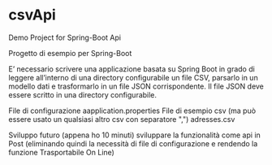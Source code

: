 # csvApi

Demo Project for Spring-Boot Api 

Progetto di esempio per Spring-Boot 

E’ necessario scrivere una applicazione basata su Spring Boot in grado di leggere all’interno di una directory configurabile un file CSV, parsarlo in un modello dati e trasformarlo in un file JSON corrispondente. Il file JSON deve essere scritto in una directory configurabile.


File di configurazione aapplication.properties
File di esempio csv (ma può essere usato un qualsiasi altro csv con separatore ",") adresses.csv

Sviluppo futuro (appena ho 10 minuti) sviluppare la funzionalità come api in Post (eliminando quindi la necessità di file di configurazione e rendendo la funzione Trasportabile On Line)
